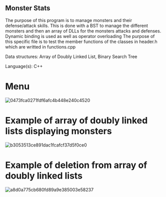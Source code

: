 ## Monster Stats
The purpose of this program is to manage monsters and their defense/attack skills.
This is done with a BST to manage the different monsters and then an array of DLLs for the 
monsters attacks and defenses. Dynamic binding is used as well as operator overloading
The purpose of this specific file is to test the member functions of the classes in header.h
which are writted in functions.cpp

Data structures: Array of Doubly Linked List, Binary Search Tree

Language(s): C++

# Menu
![0473fca0271fdf6afc4b448e240c4520](https://github.com/user-attachments/assets/b1cc0cf7-76b8-4770-a6b3-fdfca69e7ddb)

# Example of array of doubly linked lists displaying monsters
![b3053513ce891dac1fcafcf37d5f0ce0](https://github.com/user-attachments/assets/a5d55211-0f65-47b9-b500-0a2f1207c2e1)

# Example of deletion from array of doubly linked lists
![a8d0a775cb680fd89a9e385003e58237](https://github.com/user-attachments/assets/b987326f-38d0-4080-89d8-e80c49a61961)

